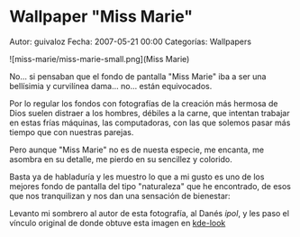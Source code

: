 Wallpaper "Miss Marie"
======================

Autor: guivaloz
Fecha: 2007-05-21 00:00
Categorías: Wallpapers

![miss-marie/miss-marie-small.png](Miss Marie)

No... si pensaban que el fondo de pantalla "Miss Marie" iba a ser una bellísimia y curvilínea dama... no... están equivocados.

<!-- break -->

Por lo regular los fondos con fotografías de la creación más hermosa de Dios suelen distraer a los hombres, débiles a la carne, que intentan trabajar en estas frías máquinas, las computadoras, con las que solemos pasar más tiempo que con nuestras parejas.

Pero aunque "Miss Marie" no es de nuesta especie, me encanta, me asombra en su detalle, me pierdo en su sencillez y colorido.

Basta ya de habladuría y les muestro lo que a mi gusto es uno de los mejores fondo de pantalla del tipo "naturaleza" que he encontrado, de esos que nos tranquilizan y nos dan una sensación de bienestar:

Levanto mi sombrero al autor de esta fotografía, al Danés *ipol*, y les paso el vínculo original de donde obtuve esta imagen en [kde-look](http://www.kde-look.org/content/show.php/Miss+Marie?content=58713)
